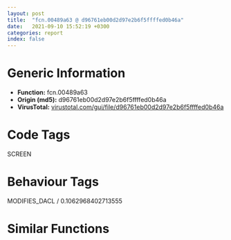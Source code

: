 ```yaml
---
layout: post
title:  "fcn.00489a63 @ d96761eb00d2d97e2b6f5ffffed0b46a"
date:   2021-09-10 15:52:19 +0300
categories: report
index: false
---
```


# Generic Information
- **Function:** fcn.00489a63
- **Origin (md5):** d96761eb00d2d97e2b6f5ffffed0b46a
- **VirusTotal:** [virustotal.com/gui/file/d96761eb00d2d97e2b6f5ffffed0b46a][virustotal_ref]

# Code Tags
<span class="tag" id="SCREEN">SCREEN</span>


# Behaviour Tags
<span class="bhv-tag" id="MODIFIES_DACL">MODIFIES_DACL / 0.1062968402713555</span>

# Similar Functions
<script type="text/javascript" src="https://www.gstatic.com/charts/loader.js"></script>
<script type="text/javascript">

    google.charts.load('current', {'packages':['corechart']});
    google.charts.setOnLoadCallback(drawChart);

    function drawChart() {
    var data = new google.visualization.DataTable();
        data.addColumn('number', 'X');
        data.addColumn('number', 'Y');
        data.addColumn({type: 'string', role: 'tooltip', 'p': {'html': true}});
        data.addColumn({'type': 'string', 'role': 'style'});
        
        data.addRows([
    [0, 0, '<b><a href="/report/fcn.00489a63@d96761eb00d2d97e2b6f5ffffed0b46a">fcn.00489a63</a><br>@d96761eb00d2d97e2b6f5ffffed0b46a</b><br>push ebp<br>mov ebp, esp<br>sub esp, 0x1c<br>lea eax, [ebp-0xc]<br>mov ecx, 0x4c67b0<br>push eax<br>lea eax, [ebp-4]<br>push eax<br>push dword[ebp+8]<br>call fcn.00402402<br>test al, al<br>jne 0x489a89<br>xor eax, eax<br>jmp 0x489bf1<br>mov ecx, dword[ebp-4]<br>mov eax, dword[0x4c6810]<br>push esi<br>push edi<br>mov edi, dword[ebp+0x14]<br>mov eax, dword[eax+ecx*4]<br>mov ecx, dword[ebp-0xc]<br>mov eax, dword[eax]<br>mov dword[ebp+8], eax<br>mov eax, dword[0x4c6824]<br>mov eax, dword[eax+ecx*4]<br>mov esi, dword[eax]<br>or eax, 0xffffffff<br>mov dword[ebp-0xc], esi<br>cmp dword[ebp+0xc], eax<br>jne 0x489ac8<br>cmp dword[ebp+0x10], eax<br>jne 0x489ac8<br>cmp edi, eax<br>jne 0x489ac8<br>cmp dword[ebp+0x18], eax<br>je 0x489bec<br>mov eax, dword[esi]<br>lea ecx, [ebp-0x1c]<br>push ecx<br>push eax<br>mov dword[ebp+0x14], eax<br>call dword[sym.imp.USER32.dll_GetWindowRect]<br>mov edx, dword[ebp-0x1c]<br>cmp edi, 0xffffffff<br>jne 0x489ae5<br>mov edi, dword[ebp-0x14]<br>sub edi, edx<br>cmp dword[ebp+0x18], 0xffffffff<br>mov ecx, dword[ebp-0x18]<br>jne 0x489af6<br>mov eax, dword[ebp-0x10]<br>sub eax, ecx<br>mov dword[ebp+0x18], eax<br>lea eax, [ebp-8]<br>mov dword[ebp-8], edx<br>push eax<br>mov eax, dword[ebp+8]<br>mov dword[ebp-4], ecx<br>push dword[eax]<br>call dword[sym.imp.USER32.dll_ScreenToClient]<br>mov ecx, dword[ebp+0xc]<br>cmp ecx, 0xffffffff<br>jne 0x489b19<br>mov ecx, dword[ebp-8]<br>mov dword[ebp+0xc], ecx<br>mov edx, dword[ebp+0x10]<br>cmp edx, 0xffffffff<br>jne 0x489b24<br>mov edx, dword[ebp-4]<br>mov eax, dword[ebp+8]<br>mov dword[eax+0x58], ecx<br>mov ecx, dword[ebp+0x18]<br>mov dword[eax+0x5c], edx<br>mov dword[eax+0x60], edi<br>mov dword[eax+0x64], ecx<br>movsx eax, word[esi+0x88]<br>cmp eax, dword[ebp+0xc]<br>jne 0x489b67<br>movsx eax, word[esi+0x8a]<br>cmp eax, edx<br>jne 0x489b67<br>movsx eax, word[esi+0x8c]<br>cmp eax, edi<br>jne 0x489b67<br>movsx eax, word[esi+0x8e]<br>cmp eax, ecx<br>je 0x489bec<br>push 1<br>push ecx<br>push edi<br>push edx<br>push dword[ebp+0xc]<br>push dword[ebp+0x14]<br>call dword[sym.imp.USER32.dll_MoveWindow]<br>push 1<br>push esi<br>push dword[ebp+8]<br>call fcn.00401db3<br>cmp byte[esi+0x90], 3<br>jne 0x489be1<br>mov edx, dword[0x4c6834]<br>push 3<br>pop edi<br>cmp edx, edi<br>jl 0x489be1<br>mov esi, dword[ebp+8]<br>mov eax, dword[0x4c6824]<br>mov eax, dword[eax+edi*4]<br>mov ecx, dword[eax]<br>test ecx, ecx<br>je 0x489bd9<br>mov eax, dword[ecx+4]<br>cmp eax, dword[esi+4]<br>jne 0x489bd9<br>cmp byte[ecx+0x90], 0x16<br>jne 0x489bd9<br>mov eax, dword[ebp+0x14]<br>cmp dword[ecx+0x34], eax<br>jne 0x489bd9<br>push 0<br>push eax<br>push 0x469<br>push dword[ecx]<br>call dword[sym.imp.USER32.dll_SendMessageW]<br>mov edx, dword[0x4c6834]<br>inc edi<br>cmp edi, edx<br>jle 0x489b9c<br>mov esi, dword[ebp-0xc]<br>push 1<br>push esi<br>push dword[ebp+8]<br>call fcn.0048b57f<br>xor eax, eax<br>pop edi<br>inc eax<br>pop esi<br>mov esp, ebp<br>pop ebp<br>ret 0x14<br><eoc> ', 'point { fill-color: #e0440e; }'],

        ]);

    var options = {
        title: 'Similarity Plot',
        legend: 'none',
        colors: ['#dedbd9', '#e6693e', '#ec8f6e', '#f3b49f', '#f6c7b6'],
        tooltip: {isHtml: true, trigger: 'both'},
        explorer: {
        actions: ["dragToZoom", "rightClickToReset"],
        },
        chartArea: {
        width: '80%',
        height: '80%'
        },
        width: '100%',
        height: '100%'
    };

    var chart = new google.visualization.ScatterChart(document.getElementById('chart_div'));

    chart.draw(data, options);
    }
    
</script>


<div id="chart_div" style="width: 100%px; height: 100%;"></div>

# Disassembled Code
{% highlight nasm %}

push ebp
mov ebp, esp
sub esp, 0x1c
lea eax, [ebp-0xc]
mov ecx, 0x4c67b0
push eax
lea eax, [ebp-4]
push eax
push dword[ebp+8]
call fcn.00402402
test al, al
jne 0x489a89
xor eax, eax
jmp 0x489bf1
mov ecx, dword[ebp-4]
mov eax, dword[0x4c6810]
push esi
push edi
mov edi, dword[ebp+0x14]
mov eax, dword[eax+ecx*4]
mov ecx, dword[ebp-0xc]
mov eax, dword[eax]
mov dword[ebp+8], eax
mov eax, dword[0x4c6824]
mov eax, dword[eax+ecx*4]
mov esi, dword[eax]
or eax, 0xffffffff
mov dword[ebp-0xc], esi
cmp dword[ebp+0xc], eax
jne 0x489ac8
cmp dword[ebp+0x10], eax
jne 0x489ac8
cmp edi, eax
jne 0x489ac8
cmp dword[ebp+0x18], eax
je 0x489bec
mov eax, dword[esi]
lea ecx, [ebp-0x1c]
push ecx
push eax
mov dword[ebp+0x14], eax
call dword[sym.imp.USER32.dll_GetWindowRect]
mov edx, dword[ebp-0x1c]
cmp edi, 0xffffffff
jne 0x489ae5
mov edi, dword[ebp-0x14]
sub edi, edx
cmp dword[ebp+0x18], 0xffffffff
mov ecx, dword[ebp-0x18]
jne 0x489af6
mov eax, dword[ebp-0x10]
sub eax, ecx
mov dword[ebp+0x18], eax
lea eax, [ebp-8]
mov dword[ebp-8], edx
push eax
mov eax, dword[ebp+8]
mov dword[ebp-4], ecx
push dword[eax]
call dword[sym.imp.USER32.dll_ScreenToClient]
mov ecx, dword[ebp+0xc]
cmp ecx, 0xffffffff
jne 0x489b19
mov ecx, dword[ebp-8]
mov dword[ebp+0xc], ecx
mov edx, dword[ebp+0x10]
cmp edx, 0xffffffff
jne 0x489b24
mov edx, dword[ebp-4]
mov eax, dword[ebp+8]
mov dword[eax+0x58], ecx
mov ecx, dword[ebp+0x18]
mov dword[eax+0x5c], edx
mov dword[eax+0x60], edi
mov dword[eax+0x64], ecx
movsx eax, word[esi+0x88]
cmp eax, dword[ebp+0xc]
jne 0x489b67
movsx eax, word[esi+0x8a]
cmp eax, edx
jne 0x489b67
movsx eax, word[esi+0x8c]
cmp eax, edi
jne 0x489b67
movsx eax, word[esi+0x8e]
cmp eax, ecx
je 0x489bec
push 1
push ecx
push edi
push edx
push dword[ebp+0xc]
push dword[ebp+0x14]
call dword[sym.imp.USER32.dll_MoveWindow]
push 1
push esi
push dword[ebp+8]
call fcn.00401db3
cmp byte[esi+0x90], 3
jne 0x489be1
mov edx, dword[0x4c6834]
push 3
pop edi
cmp edx, edi
jl 0x489be1
mov esi, dword[ebp+8]
mov eax, dword[0x4c6824]
mov eax, dword[eax+edi*4]
mov ecx, dword[eax]
test ecx, ecx
je 0x489bd9
mov eax, dword[ecx+4]
cmp eax, dword[esi+4]
jne 0x489bd9
cmp byte[ecx+0x90], 0x16
jne 0x489bd9
mov eax, dword[ebp+0x14]
cmp dword[ecx+0x34], eax
jne 0x489bd9
push 0
push eax
push 0x469
push dword[ecx]
call dword[sym.imp.USER32.dll_SendMessageW]
mov edx, dword[0x4c6834]
inc edi
cmp edi, edx
jle 0x489b9c
mov esi, dword[ebp-0xc]
push 1
push esi
push dword[ebp+8]
call fcn.0048b57f
xor eax, eax
pop edi
inc eax
pop esi
mov esp, ebp
pop ebp
ret 0x14

{% endhighlight %}

[virustotal_ref]: https://www.virustotal.com/gui/file/d96761eb00d2d97e2b6f5ffffed0b46a